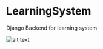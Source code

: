# LearningSystem
 Django Backend for learning system

![alt text](https://github.com/hector283233/LearningSystem/blob/[branch]/image.jpg?raw=true)